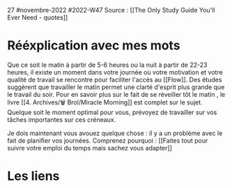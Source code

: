 27 #novembre-2022 #2022-W47
Source : [[The Only Study Guide You'll Ever Need - quotes]]
# Rééxplication avec mes mots
Que ce soit le matin à partir de 5-6 heures ou la nuit à partir de 22-23 heures, il existe un moment dans votre journée où votre motivation et votre qualité de travail se rencontre pour faciliter l'accès au [[Flow]]. Des études suggèrent que travailler le matin permet une clarté d'esprit plus grande que le travail du soir. Pour en savoir plus sur le fait de se réveiller tôt le matin , le livre [[4. Archives/🗑️ Brol/Miracle Morning]] est complet sur le sujet. Quelque soit le moment optimal pour vous, prévoyez de travailler sur vos tâches importantes sur ces créneaux. 

Je dois maintenant vous avouez quelque chose : il y a un problème avec le fait de planifier vos journées. Comprenez pourquoi : [[Faites tout pour suivre votre emploi du temps mais sachez vous adapter]]
# Les liens
